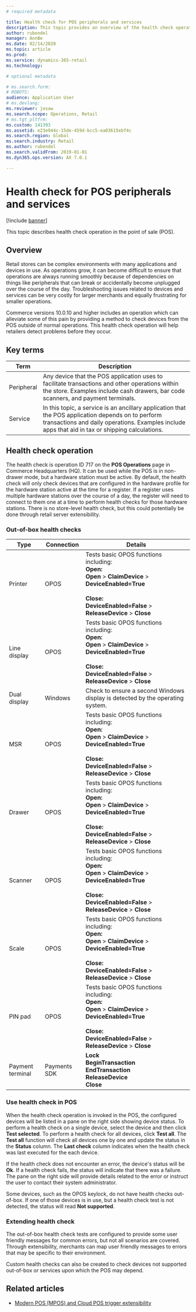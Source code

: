 ```yaml
---
# required metadata

title: Health check for POS peripherals and services
description: This topic provides an overview of the health check operation in the point of sale.
author: rubendel
manager: AnnBe
ms.date: 02/14/2020
ms.topic: article
ms.prod: 
ms.service: dynamics-365-retail
ms.technology: 

# optional metadata

# ms.search.form: 
# ROBOTS: 
audience: Application User
# ms.devlang: 
ms.reviewer: josaw
ms.search.scope: Operations, Retail
# ms.tgt_pltfrm: 
ms.custom: 141393
ms.assetid: e23e944c-15de-459d-bcc5-ea03615ebf4c
ms.search.region: Global
ms.search.industry: Retail
ms.author: rubendel
ms.search.validFrom: 2019-01-01
ms.dyn365.ops.version: AX 7.0.1

---
```


# Health check for POS peripherals and services


[!include [banner](../includes/banner.md)]

This topic describes health check operation in the point of sale (POS).

## Overview

Retail stores can be complex environments with many applications and devices in use. As operations grow, it can become difficult to ensure that operations are always running smoothly because of dependencies on things like peripherals that can break or accidentally become unplugged over the course of the day. Troubleshooting issues related to devices and services can be very costly for larger merchants and equally frustrating for smaller operations. 

Commerce versions 10.0.10 and higher includes an operation which can alleviate some of this pain by providing a method to check devices from the POS outside of normal operations. This health check operation will help retailers detect problems before they occur. 

## Key terms

| Term | Description |
|---|---|
| Peripheral | Any device that the POS application uses to facilitate transactions and other operations within the store. Examples include cash drawers, bar code scanners, and payment terminals. |
| Service | In this topic, a service is an ancillary application that the POS application depends on to perform transactions and daily operations. Examples include apps that aid in tax or shipping calculations. |

## Health check operation

The health check is operation ID 717 on the **POS Operations** page in Commerce Headquarters (HQ). It can be used while the POS is in non-drawer mode, but a hardware station must be active. By default, the health check will only check devices that are configured in the hardware profile for the hardware station active at the time for a register. If a register uses multiple hardware stations over the course of a day, the register will need to connect to them one at a time to perform health checks for those hardware stations. There is  no store-level health check, but this could potentially be done through retail server extensibility. 

### Out-of-box health checks

| Type | Connection | Details | 
|---|---|---|
| Printer | OPOS | Tests basic OPOS functions including: <br> **Open:** <br> **Open** &gt; **ClaimDevice** &gt; **DeviceEnabled=True** <br><br> **Close:**<br>**DeviceEnabled=False** &gt; **ReleaseDevice** &gt; **Close** |
| Line display | OPOS | Tests basic OPOS functions including: <br> **Open:** <br> **Open** &gt; **ClaimDevice** &gt; **DeviceEnabled=True** <br><br> **Close:**<br>**DeviceEnabled=False** &gt; **ReleaseDevice** &gt; **Close** |
| Dual display | Windows | Check to ensure a second Windows display is detected by the operating system. | 
| MSR | OPOS | Tests basic OPOS functions including: <br> **Open:** <br> **Open** &gt; **ClaimDevice** &gt; **DeviceEnabled=True** <br><br> **Close:**<br>**DeviceEnabled=False** &gt; **ReleaseDevice** &gt; **Close** |
| Drawer | OPOS | Tests basic OPOS functions including: <br> **Open:** <br> **Open** &gt; **ClaimDevice** &gt; **DeviceEnabled=True** <br><br> **Close:**<br>**DeviceEnabled=False** &gt; **ReleaseDevice** &gt; **Close** | 
| Scanner | OPOS | Tests basic OPOS functions including: <br> **Open:** <br> **Open** &gt; **ClaimDevice** &gt; **DeviceEnabled=True** <br><br> **Close:**<br>**DeviceEnabled=False** &gt; **ReleaseDevice** &gt; **Close** | 
| Scale | OPOS | Tests basic OPOS functions including: <br> **Open:** <br> **Open** &gt; **ClaimDevice** &gt; **DeviceEnabled=True** <br><br> **Close:**<br>**DeviceEnabled=False** &gt; **ReleaseDevice** &gt; **Close**  |
| PIN pad | OPOS | Tests basic OPOS functions including: <br> **Open:** <br> **Open** &gt; **ClaimDevice** &gt; **DeviceEnabled=True** <br><br> **Close:**<br>**DeviceEnabled=False** &gt; **ReleaseDevice** &gt; **Close**  |
| Payment terminal | Payments SDK | **Lock** <br> **BeginTransaction** <br> **EndTransaction** <br> **ReleaseDevice** <br> **Close** |

### Use health check in POS

When the health check operation is invoked in the POS, the configured devices will be listed in a pane on the right side showing device status. To perform a health check on a single device, select the device and then click **Test selected**. To perform a health check for all devices, click **Test all**. The **Test all** function will check all devices one by one and update the status in the **Status** column. The **Last check** column indicates when the health check was last executed for the each device. 

If the health check does not encounter an error, the device's status will be **Ok**. If a health check fails, the status will indicate that there was a failure. The pane on the right side will provide details related to the error or instruct the user to contact their system administrator. 

Some devices, such as the OPOS keylock, do not have health checks out-of-box. If one of those devices is in use, but a health check test is not detected, the status will read **Not supported**. 

### Extending health check

The out-of-box health check tests are configured to provide some user friendly messages for common errors, but not all scenarios are covered. Through extensibility, merchants can map user friendly messages to errors that may be specific to their environment. 

Custom health checks can also be created to check devices not supported out-of-box or services upon which the POS may depend. 

## Related articles

- [Modern POS (MPOS) and Cloud POS trigger extensibility](https://docs.microsoft.com/dynamics365/commerce/dev-itpro/modern-pos-trigger-extensibility)





